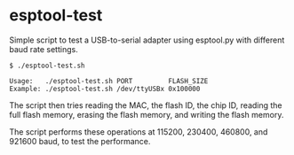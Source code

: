 # esptool-test

Simple script to test a USB-to-serial adapter using esptool.py with different baud rate settings.

```
$ ./esptool-test.sh 

Usage:   ./esptool-test.sh PORT         FLASH_SIZE
Example: ./esptool-test.sh /dev/ttyUSBx 0x100000
```

The script then tries reading the MAC, the flash ID, the chip ID, reading the full flash memory, erasing the flash memory, and writing the flash memory.

The script performs these operations at 115200, 230400, 460800, and 921600 baud, to test the performance.
